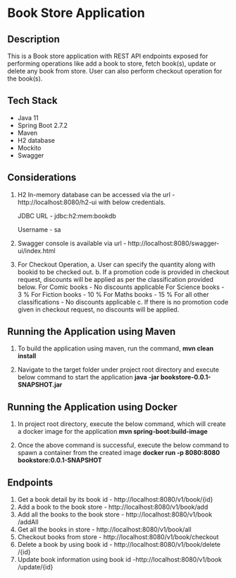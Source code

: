 # Book Store Application

## Description

This is a Book store application with REST API endpoints exposed for performing operations like add a book to store, fetch book(s), update or delete any book from store. User can also perform checkout operation for the book(s).

## Tech Stack

- Java 11
- Spring Boot 2.7.2
- Maven
- H2 database
- Mockito
- Swagger

## Considerations

1. H2 In-memory database can be accessed via the url - http://localhost:8080/h2-ui with below credentials.

   JDBC URL - jdbc:h2:mem:bookdb

   Username - sa
2. Swagger console is available via url - http://localhost:8080/swagger-ui/index.html
3. For Checkout Operation, 
    a. User can specify the quantity along with bookid to be checked out.
	b. If a promotion code is provided in checkout request, discounts will be applied as per the classification provided below.
	   For Comic books - No discounts applicable
	   For Science books - 3 %
	   For Fiction books - 10 %
	   For Maths books - 15 %
	   For all other classifications - No discounts applicable
    c. If there is no promotion code given in checkout request, no discounts will be applied.
	
## Running the Application using Maven

1. To build the application using maven, run the command,
   **mvn clean install**
   
2. Navigate to the target folder under project root directory and execute below command to start the application
   **java -jar bookstore-0.0.1-SNAPSHOT.jar**

## Running the Application using Docker

1. In project root directory, execute the below command, which will create a docker image for the application
   **mvn spring-boot:build-image**
   
2. Once the above command is successful, execute the below command to spawn a container from the created image
   **docker run -p 8080:8080 bookstore:0.0.1-SNAPSHOT**
 
## Endpoints

1. Get a book detail by its book id - http://localhost:8080/v1​/book​/{id}
2. Add a book to the book store - http://localhost:8080​/v1​/book​/add
3. Add all the books to the book store - http://localhost:8080/v1​/book​/addAll
4. Get all the books in store - http://localhost:8080​/v1​/book​/all
5. Checkout books from store - http://localhost:8080​/v1​/book​/checkout
6. ​Delete a book by using book id - http://localhost:8080/v1​/book​/delete​/{id}
7. Update book information using book id - ​http://localhost:8080/v1​/book​/update​/{id}
